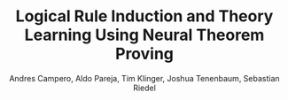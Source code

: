 ---
paperId: 5
author: Andres Campero, Aldo Pareja, Tim Klinger, Joshua Tenenbaum, Sebastian Riedel
publicationauthor: Campero, A. et al.
title: Logical Rule Induction and Theory Learning Using Neural Theorem Proving
pdf: --
poster: --
alt: --
type: Poster
topic: Knowledge Representation and Reasoning
link: --
conference: neurips
year: 2018
tags: neurips-2018
location: Montreal, Canada
---